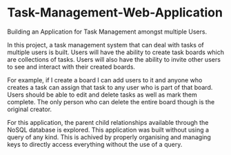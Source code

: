# Task-Management-Web-Application

Building an Application for Task Management amongst multiple Users.

In this project, a task management system that can deal with tasks 
of multiple users is built. Users will have the ability to create task
boards which are collections of tasks. Users will also have the ability to invite
other users to see and interact with their created boards.

For example, if I create a board I can add users to it and anyone who creates
a task can assign that task to any user who is part of that board. Users should
be able to edit and delete tasks as well as mark them complete. The only person
who can delete the entire board though is the original creator.

For this application, the parent child relationships available through the NoSQL 
database is explored. This application was built without using a query of any kind. 
This is achived by properly organising and managing keys to directly access 
everything without the use of a query.
